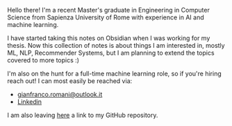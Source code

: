Hello there!
I'm a recent Master's graduate in Engineering in Computer Science from Sapienza University of Rome with experience in AI and machine learning.

I have started taking this notes on Obsidian when I was working for my thesis.
Now this collection of notes is about things I am interested in, mostly ML, NLP, Recommender Systems, but I am planning to extend the topics covered to more topics :)

I'm also on the hunt for a full-time machine learning role, so if you're hiring reach out! I can most easily be reached via:
-   [gianfranco.romani@outlook.it](mailto:gianfranco.romani@outlook.it)
-   [Linkedin](https://www.linkedin.com/in/gian-romani/)

I am also leaving [here](https://github.com/GianRomani) a link to my GitHub repository.
